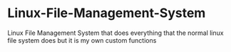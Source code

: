 # Linux-File-Management-System
Linux File Management System that does everything that the normal linux file system does but it is my own custom functions
